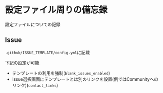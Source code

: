 # 設定ファイル周りの備忘録

設定ファイルについての記録

## Issue

`.github/ISSUE_TEMPLATE/config.yml`に記載

下記の設定が可能

* テンプレートの利用を強制(`blank_issues_enabled`)
* Issue選択画面にテンプレートとは別のリンクを設置(例ではCommunityへのリンク)(`contact_links`)
